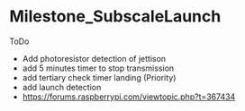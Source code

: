 # Milestone_SubscaleLaunch
ToDo
- Add photoresistor detection of jettison
- add 5 minutes timer to stop transmission
- add tertiary check timer landing (Priority)
- add launch detection
- https://forums.raspberrypi.com/viewtopic.php?t=367434
